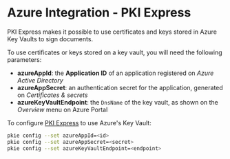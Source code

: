 # Azure Integration - PKI Express

PKI Express makes it possible to use certificates and keys stored in Azure Key Vaults to sign documents.

To use certificates or keys stored on a key vault, you will need the following parameters:

- **azureAppId**: the **Application ID** of an application registered on *Azure Active Directory*
- **azureAppSecret**: an authentication secret for the application, generated on *Certificates &amp; secrets*
- **azureKeyVaultEndpoint**: the `DnsName` of the key vault, as shown on the *Overview* menu on Azure Portal

To configure [PKI Express](../index.md) to use Azure's Key Vault:

```sh
pkie config --set azureAppId=<id>
pkie config --set azureAppSecret=<secret>
pkie config --set azureKeyVaultEndpoint=<endpoint>
```